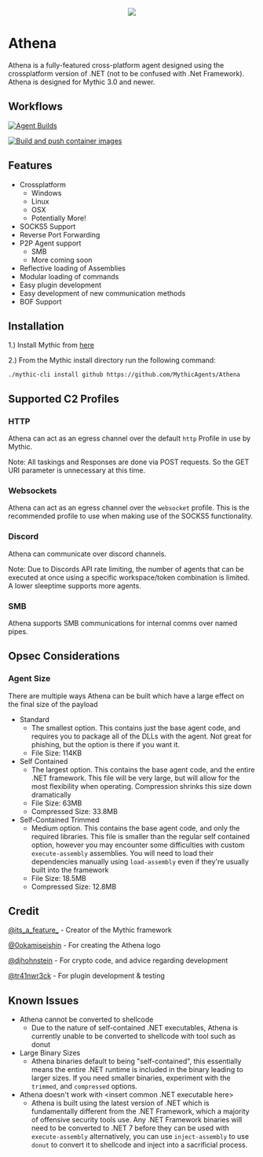 <p align="center">
  <img src="agent_icons/athena_old.svg">
</p>

# Athena
Athena is a fully-featured cross-platform agent designed using the crossplatform version of .NET (not to be confused with .Net Framework). Athena is designed for Mythic 3.0 and newer.

## Workflows
[![Agent Builds](https://github.com/MythicAgents/Athena/actions/workflows/dotnet-desktop.yml/badge.svg?branch=main)](https://github.com/MythicAgents/Athena/actions/workflows/dotnet-desktop.yml)

[![Build and push container images](https://github.com/MythicAgents/Athena/actions/workflows/docker.yml/badge.svg?branch=main)](https://github.com/MythicAgents/Athena/actions/workflows/docker.yml)

## Features
- Crossplatform
  - Windows
  - Linux
  - OSX
  - Potentially More!
- SOCKS5 Support
- Reverse Port Forwarding
- P2P Agent support
	- SMB
	- More coming soon
- Reflective loading of Assemblies
- Modular loading of commands
- Easy plugin development
- Easy development of new communication methods
- BOF Support

## Installation

1.) Install Mythic from [here](https://github.com/its-a-feature/Mythic)

2.) From the Mythic install directory run the following command:

`./mythic-cli install github https://github.com/MythicAgents/Athena`

## Supported C2 Profiles

### HTTP
Athena can act as an egress channel over the default `http` Profile in use by Mythic. 

Note: All taskings and Responses are done via POST requests. So the GET URI parameter is unnecessary at this time.

### Websockets
Athena can act as an egress channel over the `websocket` profile. This is the recommended profile to use when making use of the SOCKS5 functionality.

### Discord
Athena can communicate over discord channels.

Note: Due to Discords API rate limiting, the number of agents that can be executed at once using a specific workspace/token combination is limited. A lower sleeptime supports more agents.

### SMB
Athena supports SMB communications for internal comms over named pipes.

## Opsec Considerations
### Agent Size
There are multiple ways Athena can be built which have a large effect on the final size of the payload

- Standard
  - The smallest option. This contains just the base agent code, and requires you to package all of the DLLs with the agent. Not great for phishing, but the option is there if you want it.
  - File Size: 114KB
- Self Contained
  - The largest option. This contains the base agent code, and the entire .NET framework. This file will be very large, but will allow for the most flexibility when operating. Compression shrinks this size down dramatically
  - File Size: 63MB
  - Compressed Size: 33.8MB
- Self-Contained Trimmed
  - Medium option. This contains the base agent code, and only the required libraries. This file is smaller than the regular self contained option, however you may encounter some difficulties with custom `execute-assembly` assemblies. You will need to load their dependencies manually using `load-assembly` even if they're usually built into the framework
  - File Size: 18.5MB
  - Compressed Size: 12.8MB

## Credit
[@its_a_feature_](https://twitter.com/its_a_feature_) - Creator of the Mythic framework

[@0okamiseishin](https://twitter.com/0okamiseishin) - For creating the Athena logo

[@djhohnstein](https://twitter.com/djhohnstein) - For crypto code, and advice regarding development

[@tr41nwr3ck](https://twitter.com/Tr41nwr3ck48) - For plugin development & testing

## Known Issues
- Athena cannot be converted to shellcode
  - Due to the nature of self-contained .NET executables, Athena is currently unable to be converted to shellcode with tool such as donut
- Large Binary Sizes
  - Athena binaries default to being "self-contained", this essentially means the entire .NET runtime is included in the binary leading to larger sizes. If you need smaller binaries, experiment with the `trimmed`, and `compressed` options.
- Athena doesn't work with <insert common .NET executable here>
  - Athena is built using the latest version of .NET which is fundamentally different from the .NET Framework, which a majority of offensive security tools use. Any .NET Framework binaries will need to be converted to .NET 7 before they can be used with `execute-assembly` alternatively, you can use `inject-assembly` to use `donut` to convert it to shellcode and inject into a sacrificial process.
